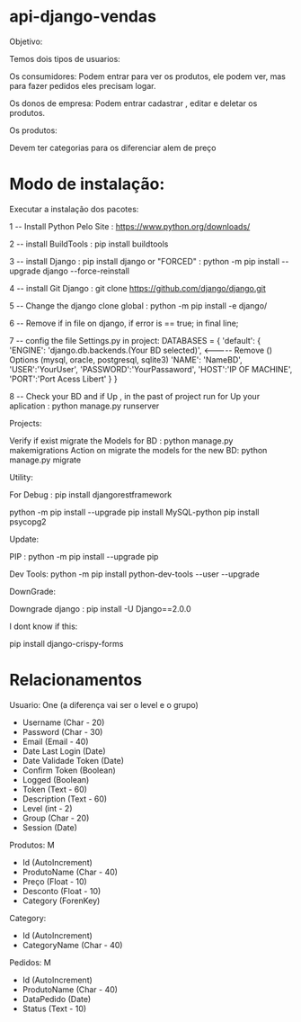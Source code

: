 # api-django-vendas

Objetivo:

Temos dois tipos de usuarios:

Os consumidores: Podem entrar para ver os produtos, ele podem ver, mas para fazer pedidos eles precisam logar.

Os donos de empresa: Podem entrar cadastrar , editar e deletar os produtos.


Os produtos:

Devem ter categorias para os diferenciar alem de preço



# Modo de instalação:

Executar a instalação dos pacotes:

1 -- Install Python Pelo Site : https://www.python.org/downloads/

2 -- install BuildTools     :   pip install buildtools

3 -- install Django   :    pip install django     or  "FORCED"  : python -m pip install --upgrade django --force-reinstall    

4 -- install Git Django : git clone https://github.com/django/django.git

5 --  Change the django clone global :  python -m pip install -e django/

6 -- Remove if in file on django, if error is == true; in final line;

7 -- config the file Settings.py in project:  DATABASES = {
    'default': {
        'ENGINE': 'django.db.backends.(Your BD selected)',  <----- Remove () Options   (mysql, oracle, postgresql, sqlite3)
        'NAME': 'NameBD',
        'USER':'YourUser',
        'PASSWORD':'YourPassaword',
        'HOST':'IP OF MACHINE',
        'PORT':'Port Acess Libert'
    }
}
  
8 -- Check your BD and if Up , in the past of project run for Up your aplication  : python manage.py runserver 
 
 
 
 Projects:
 
 Verify if exist migrate the Models for BD :  python manage.py makemigrations
 Action on migrate the models for the new BD: python manage.py migrate
 
 
 
 Utility:
 
 For Debug :  pip install djangorestframework
 
 python -m pip install --upgrade
 pip install MySQL-python
 pip install psycopg2

 
 Update:
 
 PIP : python -m pip install --upgrade pip 

 Dev Tools: python -m pip install python-dev-tools --user --upgrade
 
 
 DownGrade:
 
  Downgrade django : pip install -U Django==2.0.0

 
 
 I dont know if this:
 
 pip install django-crispy-forms



# Relacionamentos 

Usuario: One (a diferença vai ser o level e o grupo)
- Username	(Char - 20)
- Password	(Char - 30)
- Email		(Email - 40)
- Date Last Login	(Date)
- Date Validade Token	(Date)
- Confirm Token		(Boolean)
- Logged		(Boolean)
- Token   (Text - 60)
- Description (Text - 60)
- Level		(int -  2)
- Group 	(Char - 20)
- Session  (Date)


Produtos: M

- Id 	(AutoIncrement)
- ProdutoName (Char - 40)
- Preço		(Float - 10)
- Desconto (Float - 10)
- Category	(ForenKey)



Category:


- Id 	(AutoIncrement)
- CategoryName (Char - 40)



Pedidos: M

- Id 	(AutoIncrement)
- ProdutoName (Char - 40)
- DataPedido	(Date)
- Status  (Text - 10)





